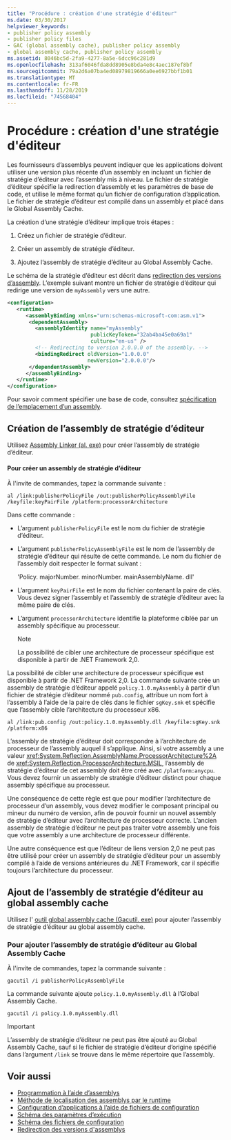 ```yaml
---
title: "Procédure : création d'une stratégie d'éditeur"
ms.date: 03/30/2017
helpviewer_keywords:
- publisher policy assembly
- publisher policy files
- GAC (global assembly cache), publisher policy assembly
- global assembly cache, publisher policy assembly
ms.assetid: 8046bc5d-2fa9-4277-8a5e-6dcc96c281d9
ms.openlocfilehash: 313af6046fda8dd8905e8bda4e8c4aec187ef8bf
ms.sourcegitcommit: 79a2d6a07ba4ed08979819666a0ee6927bbf1b01
ms.translationtype: MT
ms.contentlocale: fr-FR
ms.lasthandoff: 11/28/2019
ms.locfileid: "74568404"
---
```

# <a name="how-to-create-a-publisher-policy"></a>Procédure : création d'une stratégie d'éditeur

Les fournisseurs d’assemblys peuvent indiquer que les applications doivent utiliser une version plus récente d’un assembly en incluant un fichier de stratégie d’éditeur avec l’assembly mis à niveau. Le fichier de stratégie d’éditeur spécifie la redirection d’assembly et les paramètres de base de code, et utilise le même format qu’un fichier de configuration d’application. Le fichier de stratégie d’éditeur est compilé dans un assembly et placé dans le Global Assembly Cache.

La création d’une stratégie d’éditeur implique trois étapes :

1. Créez un fichier de stratégie d’éditeur.

2. Créer un assembly de stratégie d’éditeur.

3. Ajoutez l’assembly de stratégie d’éditeur au Global Assembly Cache.

Le schéma de la stratégie d’éditeur est décrit dans [redirection des versions d’assembly](redirect-assembly-versions.md). L’exemple suivant montre un fichier de stratégie d’éditeur qui redirige une version de `myAssembly` vers une autre.

```xml
<configuration>
   <runtime>
      <assemblyBinding xmlns="urn:schemas-microsoft-com:asm.v1">
       <dependentAssembly>
         <assemblyIdentity name="myAssembly"
                           publicKeyToken="32ab4ba45e0a69a1"
                           culture="en-us" />
         <!-- Redirecting to version 2.0.0.0 of the assembly. -->
         <bindingRedirect oldVersion="1.0.0.0"
                          newVersion="2.0.0.0"/>
       </dependentAssembly>
      </assemblyBinding>
   </runtime>
</configuration>
```

Pour savoir comment spécifier une base de code, consultez [spécification de l’emplacement d’un assembly](specify-assembly-location.md).

## <a name="creating-the-publisher-policy-assembly"></a>Création de l’assembly de stratégie d’éditeur

Utilisez [Assembly Linker (al. exe)](../tools/al-exe-assembly-linker.md) pour créer l’assembly de stratégie d’éditeur.

#### <a name="to-create-a-publisher-policy-assembly"></a>Pour créer un assembly de stratégie d’éditeur

À l'invite de commandes, tapez la commande suivante :

```console
al /link:publisherPolicyFile /out:publisherPolicyAssemblyFile /keyfile:keyPairFile /platform:processorArchitecture
```

Dans cette commande :

- L’argument `publisherPolicyFile` est le nom du fichier de stratégie d’éditeur.

- L’argument `publisherPolicyAssemblyFile` est le nom de l’assembly de stratégie d’éditeur qui résulte de cette commande. Le nom du fichier de l’assembly doit respecter le format suivant :

  'Policy. majorNumber. minorNumber. mainAssemblyName. dll'

- L’argument `keyPairFile` est le nom du fichier contenant la paire de clés. Vous devez signer l’assembly et l’assembly de stratégie d’éditeur avec la même paire de clés.

- L’argument `processorArchitecture` identifie la plateforme ciblée par un assembly spécifique au processeur.

  > [!NOTE]
  > La possibilité de cibler une architecture de processeur spécifique est disponible à partir de .NET Framework 2,0.

La possibilité de cibler une architecture de processeur spécifique est disponible à partir de .NET Framework 2,0. La commande suivante crée un assembly de stratégie d’éditeur appelé `policy.1.0.myAssembly` à partir d’un fichier de stratégie d’éditeur nommé `pub.config`, attribue un nom fort à l’assembly à l’aide de la paire de clés dans le fichier `sgKey.snk` et spécifie que l’assembly cible l’architecture du processeur x86.

```console
al /link:pub.config /out:policy.1.0.myAssembly.dll /keyfile:sgKey.snk /platform:x86
```

L’assembly de stratégie d’éditeur doit correspondre à l’architecture de processeur de l’assembly auquel il s’applique. Ainsi, si votre assembly a une valeur <xref:System.Reflection.AssemblyName.ProcessorArchitecture%2A> de <xref:System.Reflection.ProcessorArchitecture.MSIL>, l’assembly de stratégie d’éditeur de cet assembly doit être créé avec `/platform:anycpu`. Vous devez fournir un assembly de stratégie d’éditeur distinct pour chaque assembly spécifique au processeur.

Une conséquence de cette règle est que pour modifier l’architecture de processeur d’un assembly, vous devez modifier le composant principal ou mineur du numéro de version, afin de pouvoir fournir un nouvel assembly de stratégie d’éditeur avec l’architecture de processeur correcte. L’ancien assembly de stratégie d’éditeur ne peut pas traiter votre assembly une fois que votre assembly a une architecture de processeur différente.

Une autre conséquence est que l’éditeur de liens version 2,0 ne peut pas être utilisé pour créer un assembly de stratégie d’éditeur pour un assembly compilé à l’aide de versions antérieures du .NET Framework, car il spécifie toujours l’architecture du processeur.

## <a name="adding-the-publisher-policy-assembly-to-the-global-assembly-cache"></a>Ajout de l’assembly de stratégie d’éditeur au global assembly cache

Utilisez l' [outil global assembly cache (Gacutil. exe)](../tools/gacutil-exe-gac-tool.md) pour ajouter l’assembly de stratégie d’éditeur au global assembly cache.

### <a name="to-add-the-publisher-policy-assembly-to-the-global-assembly-cache"></a>Pour ajouter l’assembly de stratégie d’éditeur au Global Assembly Cache

À l'invite de commandes, tapez la commande suivante :

```console
gacutil /i publisherPolicyAssemblyFile
```

La commande suivante ajoute `policy.1.0.myAssembly.dll` à l’Global Assembly Cache.

```console
gacutil /i policy.1.0.myAssembly.dll
```

> [!IMPORTANT]
> L’assembly de stratégie d’éditeur ne peut pas être ajouté au Global Assembly Cache, sauf si le fichier de stratégie d’éditeur d’origine spécifié dans l’argument `/link` se trouve dans le même répertoire que l’assembly.

## <a name="see-also"></a>Voir aussi

- [Programmation à l’aide d’assemblys](../../standard/assembly/program.md)
- [Méthode de localisation des assemblys par le runtime](../deployment/how-the-runtime-locates-assemblies.md)
- [Configuration d’applications à l’aide de fichiers de configuration](index.md)
- [Schéma des paramètres d’exécution](./file-schema/runtime/index.md)
- [Schéma des fichiers de configuration](./file-schema/index.md)
- [Redirection des versions d'assemblys](redirect-assembly-versions.md)
